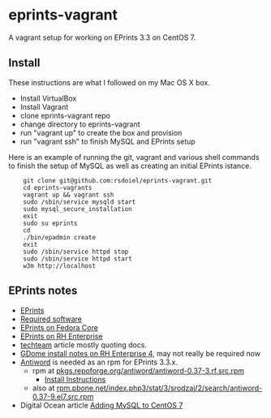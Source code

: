 # eprints-vagrant

A vagrant setup for working on EPrints 3.3 on CentOS 7.

## Install

These instructions are what I followed on my Mac OS X box.

+ Install VirtualBox 
+ Install Vagrant
+ clone eprints-vagrant repo
+ change directory to eprints-vagrant
+ run "vagrant up" to create the box and provision
+ run "vagrant ssh" to finish MySQL and EPrints setup

Here is an example of running the git, vagrant and various shell commands to finish
the setup of MySQL as well as creating an initial EPrints istance.

```shell
    git clone git@github.com:rsdoiel/eprints-vagrant.git
    cd eprints-vagrants
    vagrant up && vagrant ssh
    sudo /sbin/service mysqld start
    sudo mysql_secure_installation
    exit
    sudo su eprints
    cd
    ./bin/epadmin create
    exit
    sudo /sbin/service httpd stop
    sudo /sbin/service httpd start
    w3m http://localhost
```



## EPrints notes

+ [EPrints](https://github.com/eprints/eprints)
+ [Required software](http://wiki.eprints.org/w/Required_software)
+ [EPrints on Fedora Core](http://wiki.eprints.org/w/Installing_Eprints_3_on_Fedora_Core_7)
+ [EPrints on RH Enterprise](http://wiki.eprints.org/w/Installing_EPrints_3_on_RedHat_Enterprise_4)
+ [techteam](https://techteam.wordpress.com/2008/02/08/installing-eprints-on-centos-5-using-source-files/) article mostly quoting docs.
+ [GDome install notes on RH Enterprise 4](http://wiki.eprints.org/w/Installing_EPrints_3_on_RedHat_Enterprise_4), may not really be required now
+ [Antiword](http://www.winfield.demon.nl/) is needed as an rpm for EPrints 3.3.x.
    + rpm at [pkgs.repoforge.org/antiword/antiword-0.37-3.rf.src.rpm](http://pkgs.repoforge.org/antiword/antiword-0.37-3.rf.src.rpm)
        + [Install Instructions](http://pkgs.org/centos-7/forensics-x86_64/antiword-0.37-9.el7.x86_64.rpm.html)
    + also at [rpm.pbone.net/index.php3/stat/3/srodzaj/2/search/antiword-0.37-9.el7.src.rpm](http://rpm.pbone.net/index.php3/stat/3/srodzaj/2/search/antiword-0.37-9.el7.src.rpm)
+ Digital Ocean article [Adding MySQL to CentOS 7](https://www.digitalocean.com/community/questions/can-t-install-mysql-on-centos-7)
